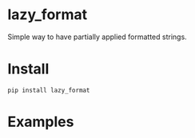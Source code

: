lazy_format
===========

Simple way to have partially applied formatted strings.


Install
=======

``
pip install lazy_format
``


Examples
========


